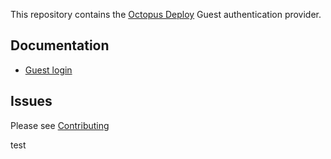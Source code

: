 This repository contains the [Octopus Deploy][1] Guest authentication provider.

## Documentation
- [Guest login][2]

## Issues
Please see [Contributing](CONTRIBUTING.md)

[1]: https://octopus.com
[2]: http://g.octopushq.com/AuthGuest

test
